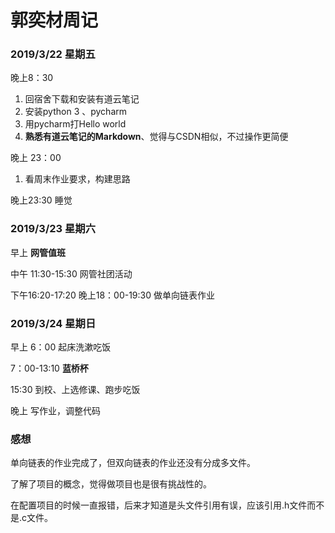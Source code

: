 
# 郭奕材周记

### 2019/3/22 星期五
 
晚上8：30
1.  回宿舍下载和安装有道云笔记
2.  安装python 3 、pycharm 
3.  用pycharm打Hello world
4.  **熟悉有道云笔记的Markdown**、觉得与CSDN相似，不过操作更简便

晚上 23：00
1. 看周末作业要求，构建思路

晚上23:30  睡觉

### 2019/3/23  星期六

早上 **网管值班**

中午 11:30-15:30 网管社团活动

下午16:20-17:20 晚上18：00-19:30
做单向链表作业

###  2019/3/24 星期日
早上 6：00 起床洗漱吃饭

7：00-13:10 **蓝桥杯**

15:30 到校、上选修课、跑步吃饭

晚上 写作业，调整代码

### 感想
单向链表的作业完成了，但双向链表的作业还没有分成多文件。

了解了项目的概念，觉得做项目也是很有挑战性的。

在配置项目的时候一直报错，后来才知道是头文件引用有误，应该引用.h文件而不是.c文件。


